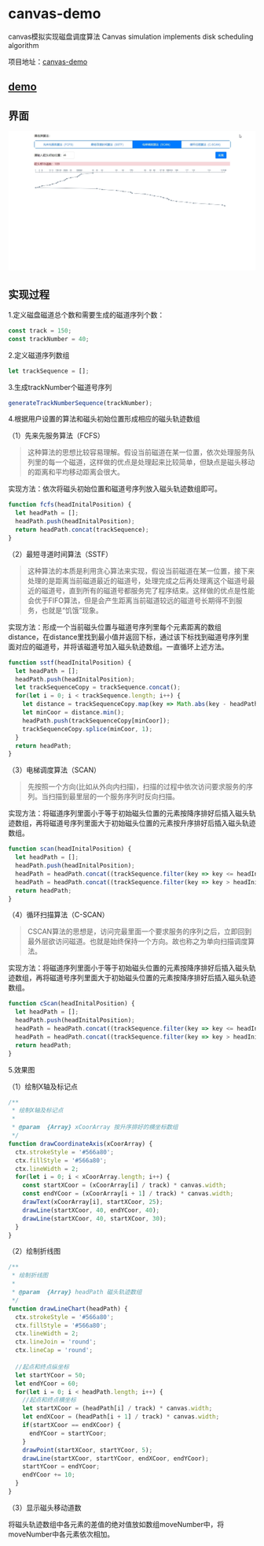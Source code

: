 # canvas-demo

canvas模拟实现磁盘调度算法  Canvas simulation implements disk scheduling algorithm

项目地址：[canvas-demo](https://github.com/michwh/canvas-demo)

## [demo]( https://michwh.github.io/canvas-demo/main.html)

## 界面

![1](images/2.jpg)

## 实现过程

1.定义磁盘磁道总个数和需要生成的磁道序列个数：

```js
const track = 150;
const trackNumber = 40;
```

2.定义磁道序列数组

```js
let trackSequence = [];
```

3.生成trackNumber个磁道号序列

```js
generateTrackNumberSequence(trackNumber);
```

4.根据用户设置的算法和磁头初始位置形成相应的磁头轨迹数组

（1）先来先服务算法（FCFS）

>这种算法的思想比较容易理解。假设当前磁道在某一位置，依次处理服务队列里的每一个磁道，这样做的优点是处理起来比较简单，但缺点是磁头移动的距离和平均移动距离会很大。

实现方法：依次将磁头初始位置和磁道号序列放入磁头轨迹数组即可。

```js
function fcfs(headInitalPosition) {
  let headPath = [];
  headPath.push(headInitalPosition);
  return headPath.concat(trackSequence);
}
```

（2）最短寻道时间算法（SSTF）

>这种算法的本质是利用贪心算法来实现，假设当前磁道在某一位置，接下来处理的是距离当前磁道最近的磁道号，处理完成之后再处理离这个磁道号最近的磁道号，直到所有的磁道号都服务完了程序结束。这样做的优点是性能会优于FIFO算法，但是会产生距离当前磁道较远的磁道号长期得不到服务，也就是“饥饿”现象。

实现方法：形成一个当前磁头位置与磁道号序列里每个元素距离的数组distance，在distance里找到最小值并返回下标，通过该下标找到磁道号序列里面对应的磁道号，并将该磁道号加入磁头轨迹数组。一直循环上述方法。

```js
function sstf(headInitalPosition) {
  let headPath = [];
  headPath.push(headInitalPosition);
  let trackSequenceCopy = trackSequence.concat();
  for(let i = 0; i < trackSequence.length; i++) {
    let distance = trackSequenceCopy.map(key => Math.abs(key - headPath[i]));
    let minCoor = distance.min();
    headPath.push(trackSequenceCopy[minCoor]);
    trackSequenceCopy.splice(minCoor, 1);
  }
  return headPath;
}
```

（3）电梯调度算法（SCAN）

>先按照一个方向(比如从外向内扫描)，扫描的过程中依次访问要求服务的序列。当扫描到最里层的一个服务序列时反向扫描。

实现方法：将磁道序列里面小于等于初始磁头位置的元素按降序排好后插入磁头轨迹数组，再将磁道号序列里面大于初始磁头位置的元素按升序排好后插入磁头轨迹数组。

```js
function scan(headInitalPosition) {
  let headPath = [];
  headPath.push(headInitalPosition);
  headPath = headPath.concat((trackSequence.filter(key => key <= headInitalPosition)).sort((a, b) => b - a));
  headPath = headPath.concat((trackSequence.filter(key => key > headInitalPosition)).sort((a, b) => a - b));
  return headPath;
}
```

（4）循环扫描算法（C-SCAN）

>CSCAN算法的思想是，访问完最里面一个要求服务的序列之后，立即回到最外层欲访问磁道。也就是始终保持一个方向。故也称之为单向扫描调度算法。

实现方法：将磁道序列里面小于等于初始磁头位置的元素按降序排好后插入磁头轨迹数组，再将磁道号序列里面大于初始磁头位置的元素按降序排好后插入磁头轨迹数组。

```js
function cScan(headInitalPosition) {
  let headPath = [];
  headPath.push(headInitalPosition);
  headPath = headPath.concat((trackSequence.filter(key => key <= headInitalPosition)).sort((a, b) => b - a));
  headPath = headPath.concat((trackSequence.filter(key => key > headInitalPosition)).sort((a, b) => b - a));
  return headPath;
}
```

5.效果图

（1）绘制X轴及标记点

```js
/**
 * 绘制X轴及标记点
 * 
 * @param  {Array} xCoorArray 按升序排好的横坐标数组
 */
function drawCoordinateAxis(xCoorArray) {
  ctx.strokeStyle = '#566a80';
  ctx.fillStyle = '#566a80';
  ctx.lineWidth = 2;
  for(let i = 0; i < xCoorArray.length; i++) {
    const startXCoor = (xCoorArray[i] / track) * canvas.width;
    const endYCoor = (xCoorArray[i + 1] / track) * canvas.width;
    drawText(xCoorArray[i], startXCoor, 25); 
    drawLine(startXCoor, 40, endYCoor, 40);
    drawLine(startXCoor, 40, startXCoor, 30);
  }
}
```

（2）绘制折线图

```js
/**
 * 绘制折线图
 * 
 * @param  {Array} headPath 磁头轨迹数组
 */
function drawLineChart(headPath) {
  ctx.strokeStyle = '#566a80';
  ctx.fillStyle = '#566a80';
  ctx.lineWidth = 2;
  ctx.lineJoin = 'round';
  ctx.lineCap = 'round';

  //起点和终点纵坐标
  let startYCoor = 50;
  let endYCoor = 60;
  for(let i = 0; i < headPath.length; i++) {
    //起点和终点横坐标
    let startXCoor = (headPath[i] / track) * canvas.width;
    let endXCoor = (headPath[i + 1] / track) * canvas.width;
    if(startXCoor == endXCoor) {
      endYCoor = startYCoor;
    }
    drawPoint(startXCoor, startYCoor, 5);
    drawLine(startXCoor, startYCoor, endXCoor, endYCoor);
    startYCoor = endYCoor;
    endYCoor += 10;
  }
}
```

（3）显示磁头移动道数

将磁头轨迹数组中各元素的差值的绝对值放如数组moveNumber中，将moveNumber中各元素依次相加。

